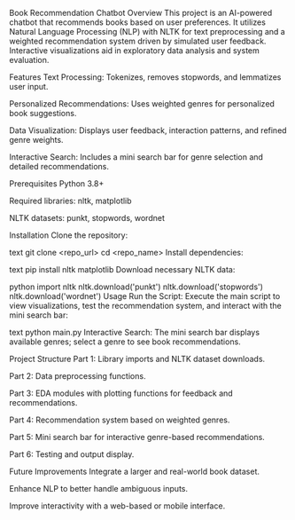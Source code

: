 Book Recommendation Chatbot
Overview
This project is an AI-powered chatbot that recommends books based on user preferences. It utilizes Natural Language Processing (NLP) with NLTK for text preprocessing and a weighted recommendation system driven by simulated user feedback. Interactive visualizations aid in exploratory data analysis and system evaluation.

Features
Text Processing: Tokenizes, removes stopwords, and lemmatizes user input.

Personalized Recommendations: Uses weighted genres for personalized book suggestions.

Data Visualization: Displays user feedback, interaction patterns, and refined genre weights.

Interactive Search: Includes a mini search bar for genre selection and detailed recommendations.

Prerequisites
Python 3.8+

Required libraries: nltk, matplotlib

NLTK datasets: punkt, stopwords, wordnet

Installation
Clone the repository:

text
git clone <repo_url>
cd <repo_name>
Install dependencies:

text
pip install nltk matplotlib
Download necessary NLTK data:

python
import nltk
nltk.download('punkt')
nltk.download('stopwords')
nltk.download('wordnet')
Usage
Run the Script: Execute the main script to view visualizations, test the recommendation system, and interact with the mini search bar:

text
python main.py
Interactive Search: The mini search bar displays available genres; select a genre to see book recommendations.

Project Structure
Part 1: Library imports and NLTK dataset downloads.

Part 2: Data preprocessing functions.

Part 3: EDA modules with plotting functions for feedback and recommendations.

Part 4: Recommendation system based on weighted genres.

Part 5: Mini search bar for interactive genre-based recommendations.

Part 6: Testing and output display.

Future Improvements
Integrate a larger and real-world book dataset.

Enhance NLP to better handle ambiguous inputs.

Improve interactivity with a web-based or mobile interface.
